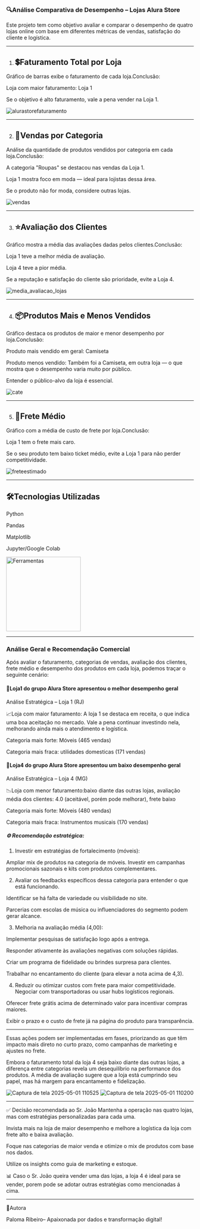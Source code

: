 ### 🔍Análise Comparativa de Desempenho – Lojas Alura Store

Este projeto tem como objetivo avaliar e comparar o desempenho de quatro lojas online com base em diferentes métricas de vendas, satisfação do cliente e logística.

* * *

1. ## 💲Faturamento Total por Loja
  

Gráfico de barras exibe o faturamento de cada loja.Conclusão:

Loja com maior faturamento: Loja 1

Se o objetivo é alto faturamento, vale a pena vender na Loja 1.


![alurastorefaturamento](https://github.com/user-attachments/assets/596c3f85-1302-4ec0-ae4d-1678ad6234f7)

* * *

2. ## 🛒Vendas por Categoria
  

Análise da quantidade de produtos vendidos por categoria em cada loja.Conclusão:

A categoria "Roupas" se destacou nas vendas da Loja 1.

Loja 1 mostra foco em moda — ideal para lojistas dessa área.

Se o produto não for moda, considere outras lojas.


![vendas](https://github.com/user-attachments/assets/8dace007-86bc-4a2e-ad47-778c1e4c7d6b)




* * *

3. ## ⭐Avaliação dos Clientes
  

Gráfico mostra a média das avaliações dadas pelos clientes.Conclusão:

Loja 1 teve a melhor média de avaliação.

Loja 4 teve a pior média.

Se a reputação e satisfação do cliente são prioridade, evite a Loja 4.


![media_avaliacao_lojas](https://github.com/user-attachments/assets/7dc92fc1-29a8-45a6-9ca8-c210b613f5b6)


* * *

4. ## 📦Produtos Mais e Menos Vendidos
  

Gráfico destaca os produtos de maior e menor desempenho por loja.Conclusão:

Produto mais vendido em geral: Camiseta

Produto menos vendido: Também foi a Camiseta, em outra loja — o que mostra que o desempenho varia muito por público.

Entender o público-alvo da loja é essencial.

![cate](https://github.com/user-attachments/assets/775dbef7-796f-4a05-8ade-805880413d4e)

* * *

5. ## 🚙Frete Médio
  

Gráfico com a média de custo de frete por loja.Conclusão:

Loja 1 tem o frete mais caro.

Se o seu produto tem baixo ticket médio, evite a Loja 1 para não perder competitividade.


![freteestimado](https://github.com/user-attachments/assets/f3b8cefd-7282-4bc0-a40a-7cf71ff349d2)

* * *

## 🛠️Tecnologias Utilizadas

Python

Pandas

Matplotlib

Jupyter/Google Colab

<p align="">
  <img src="https://github.com/user-attachments/assets/dd9bad4d-fa3f-4dde-b427-8d0da935aeb2" alt="Ferramentas" width="200"/>
</p>


* * *


 ### **Análise Geral e Recomendação Comercial**

Após avaliar o faturamento, categorias de vendas, avaliação dos clientes, frete médio e desempenho dos produtos em cada loja, podemos traçar o seguinte cenário:

 #### 📌Loja1 do grupo Alura Store apresentou o melhor desempenho geral

 Análise Estratégica – Loja 1 (RJ) 

📈Loja com maior faturamento: A loja 1 se destaca em receita, o que indica uma boa aceitação no mercado. Vale a pena continuar investindo nela, melhorando ainda mais o atendimento e logística.


Categoria mais forte: Móveis (465 vendas)

Categoria mais fraca: utilidades domesticas (171 vendas)


 #### 📌Loja4 do grupo Alura Store apresentou um baixo desempenho geral 

 Análise Estratégica – Loja 4 (MG) 

📉Loja com menor faturamento:baixo diante das outras lojas, avaliação média dos clientes: 4.0 (aceitável, porém pode melhorar), frete baixo

Categoria mais forte: Móveis (480 vendas)

Categoria mais fraca: Instrumentos musicais (170 vendas)


##### ⚙️ Recomendação estratégica:

1. Investir em estratégias de fortalecimento (móveis):

Ampliar mix de produtos na categoria de móveis.
Investir em campanhas promocionais sazonais e kits com produtos complementares.

2. Avaliar os feedbacks específicos dessa categoria para entender o que está funcionando.

Identificar se há falta de variedade ou visibilidade no site.

Parcerias com escolas de música ou influenciadores do segmento podem gerar alcance.

3. Melhoria na avaliação média (4,00):

Implementar pesquisas de satisfação logo após a entrega.

Responder ativamente às avaliações negativas com soluções rápidas.

Criar um programa de fidelidade ou brindes surpresa para clientes.

Trabalhar no encantamento do cliente (para elevar a nota acima de 4,3).

4. Reduzir ou otimizar custos com frete para maior competitividade.
Negociar com transportadoras ou usar hubs logísticos regionais.

Oferecer frete grátis acima de determinado valor para incentivar compras maiores.

Exibir o prazo e o custo de frete já na página do produto para transparência.

***
Essas ações podem ser implementadas em fases, priorizando as que têm impacto mais direto no curto prazo, como campanhas de marketing e ajustes no frete.

Embora o faturamento total da loja 4 seja baixo diante das outras lojas, a diferença entre categorias revela um desequilíbrio na performance dos produtos. A média de avaliação sugere que a loja está cumprindo seu papel, mas há margem para encantamento e fidelização.


![Captura de tela 2025-05-01 110525](https://github.com/user-attachments/assets/0161c25f-0f29-46a5-86ea-e6a058a36a15) ![Captura de tela 2025-05-01 110200](https://github.com/user-attachments/assets/e1689977-ecdf-45cc-bc17-d8009d6439bb)


***

✅ Decisão recomendada ao Sr. João
Mantenha a operação nas quatro lojas, mas com estratégias personalizadas para cada uma.

Invista mais na loja de maior desempenho e melhore a logística da loja com frete alto e baixa avaliação.

Foque nas categorias de maior venda e otimize o mix de produtos com base nos dados.

Utilize os insights como guia de marketing e estoque.

📊 Caso o Sr. João queira vender uma das lojas, a loja 4 é ideal para se vender, porem pode se adotar outras estratégias como mencionadas á cima.

* * * 
📌Autora

Paloma Ribeiro– Apaixonada por dados e transformação digital!
